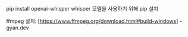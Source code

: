 pip install openai-whisper whisper 모델을 사용하기 위해 pip 설치

ffmpeg 설치: [https://www.ffmpeg.org/download.html#build-windows] - gyan.dev
